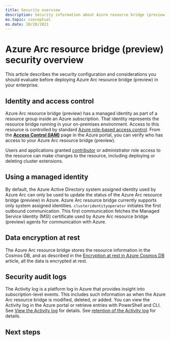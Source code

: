 ```yaml
---
title: Security overview
description: Security information about Azure resource bridge (preview).
ms.topic: conceptual
ms.date: 10/20/2021
---
```


# Azure Arc resource bridge (preview) security overview

This article describes the security configuration and considerations you should evaluate before deploying Azure Arc resource bridge (preview) in your enterprise.

## Identity and access control

Azure Arc resource bridge (preview) has a managed identity as part of a resource group inside an Azure subscription. That identity represents the resource bridge running in your on-premises environment. Access to this resource is controlled by standard [Azure role-based access control](../../role-based-access-control/overview.md). From the [**Access Control (IAM)**](../../role-based-access-control/role-assignments-portal.md) page in the Azure portal, you can verify who has access to your Azure Arc resource bridge (preview).

Users and applications granted [contributor](../../role-based-access-control/built-in-roles.md#contributor) or administrator role access to the resource can make changes to the resource, including deploying or deleting cluster extensions.

## Using a managed identity

By default, the Azure Active Directory system assigned identity used by Azure Arc can only be used to update the status of the Azure Arc resource bridge (preview) in Azure. Azure Arc resource bridge currently supports only system assigned identities. `clusteridentityoperator` initiates the first outbound communication. This first communication fetches the Managed Service Identity (MSI) certificate used by Azure Arc resource bridge (preview) agents for communication with Azure.

## Data encryption at rest

The Azure Arc resource bridge stores the resource information in the Cosmos DB, and as described in the [Encryption at rest in Azure Cosmos DB](../../cosmos-db/database-encryption-at-rest.md) article, all the data is encrypted at rest.

## Security audit logs

The Activity log is a platform log in Azure that provides insight into subscription-level events. This includes such information as when the Azure Arc resource bridge is modified, deleted, or added. You can view the Activity log in the Azure portal or retrieve entries with PowerShell and CLI. See [View the Activity log](../../azure-monitor/essentials/activity-log.md#view-the-activity-log) for details. See [retention of the Activity log](../../azure-monitor/essentials/activity-log.md#retention-period) for details.

## Next steps
